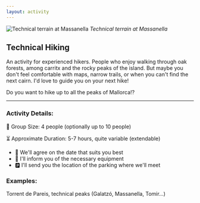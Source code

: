 ```yaml
---
layout: activity
---
```


![Technical terrain at Massanella](./../assets/img/senderismo-técnico.jpg)
*Technical terrain at Massanella*

## Technical Hiking

An activity for experienced hikers. People who enjoy walking through oak forests, among carritx and the rocky peaks of the island. But maybe you don't feel comfortable with maps, narrow trails, or when you can't find the next cairn. I'd love to guide you on your next hike!

Do you want to hike up to all the peaks of Mallorca!?

* * *

### Activity Details:<br>
👥 Group Size: 4 people (optionally up to 10 people)

⏳ Approximate Duration: 5-7 hours, quite variable (extendable)

*	📅 We'll agree on the date that suits you best
*	🎒 I'll inform you of the necessary equipment
*	🅿️ I'll send you the location of the parking where we'll meet

### Examples:<br>
Torrent de Pareis, technical peaks (Galatzó, Massanella, Tomir...)

